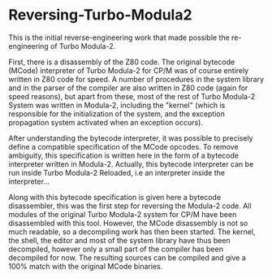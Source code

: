 # Reversing-Turbo-Modula2

This is the initial reverse-engineering work that made possible the re-engineering of Turbo Modula-2.

First, there is a disassembly of the Z80 code. The original bytecode (MCode) interpreter of Turbo Modula-2 for CP/M was of course entirely written in Z80 code for speed. A number of procedures in the system library and in the parser of the compiler are also written in Z80 code (again for speed reasons), but apart from these, most of the rest of Turbo Modula-2 System was written in Modula-2, including the "kernel" (which is responsible for the initialization of the system, and the exception propagation system activated when an exception occurs).

After understanding the bytecode interpreter, it was possible to precisely define a compatible specification of the MCode opcodes. To remove ambiguity, this specification is written here in the form of a bytecode interpreter written in Modula-2. Actually, this bytecode interpreter can be run inside Turbo Modula-2 Reloaded, i.e an interpreter inside the interpreter...

Along with this bytecode specification is given here a bytecode disassembler, this was the first step for reversing the Modula-2 code. All modules of the original Turbo Modula-2 system for CP/M have been disassembled with this tool. However, the MCode disassembly is not so much readable, so a decompiling work has then been started. The kernel, the shell, the editor and most of the system library have thus been decompiled, however only a small part of the compiler has been decompiled for now. The resulting sources can be compiled and give a 100% match with the original MCode binaries.
